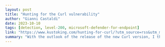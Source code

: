 ```yaml
---
layout: post
title: "Hunting for the Curl vulnerability"
author: "Gianni Castaldi"
date: 2023-10-10
tags: [detection, level-200, microsoft-defender-for-endpoint]
link: "https://www.kustoking.com/hunting-for-curl/?utm_source=rss&utm_medium=rss&utm_campaign=hunting-for-curl"
summary: "With the outlook of the release of the new Curl version, I thought it would be nice to know where Curl is being run and where it is making network connections. The data will become available in the..."
---
```

